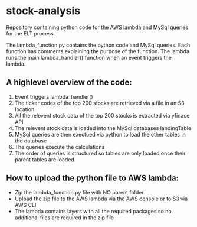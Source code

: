 # stock-analysis
Repository containing python code for the AWS lambda and MySql queries for the ELT process.

The lambda_function.py contains the python code and MySql queries.
Each function has comments explaining the purpose of the function.
The lambda runs the main lambda_handler() function when an event triggers the lambda.

## A highlevel overview of the code:
1. Event triggers lambda_handler()
2. The ticker codes of the top 200 stocks are retrieved via a file in an S3 location
3. All the relevent stock data of the top 200 stocks is extracted via yfinace API
4. The relevent stock data is loaded into the MySql databases landingTable
5. MySql queries are then exectued via python to load the other tables in the database
6. The queries execute the calculations
7. The order of queries is structured so tables are only loaded once their parent tables are loaded.

## How to upload the python file to AWS lambda:
* Zip the lambda_function.py file with NO parent folder
* Upload the zip file to the AWS lambda via the AWS console or to S3 via AWS CLI
* The lambda contains layers with all the required packages so no additional files are required in the zip file
